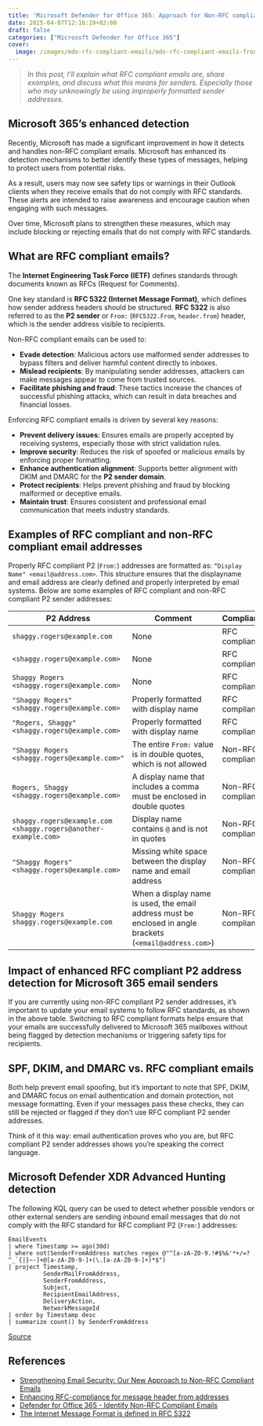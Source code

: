 ```yaml
---
title: 'Microsoft Defender for Office 365: Approach for Non-RFC compliant emails'
date: 2025-04-07T12:16:19+02:00
draft: false
categories: ["Microsoft Defender for Office 365"]
cover: 
  image: /images/mdo-rfc-compliant-emails/mdo-rfc-compliant-emails-front.png
---
```


> _In this post, I’ll explain what RFC compliant emails are, share examples, and discuss what this means for senders. Especially those who may unknowingly be using improperly formatted sender addresses._

## Microsoft 365’s enhanced detection
Recently, Microsoft has made a significant improvement in how it detects and handles non-RFC compliant emails. Microsoft has enhanced its detection mechanisms to better identify these types of messages, helping to protect users from potential risks.

As a result, users may now see safety tips or warnings in their Outlook clients when they receive emails that do not comply with RFC standards. These alerts are intended to raise awareness and encourage caution when engaging with such messages.

Over time, Microsoft plans to strengthen these measures, which may include blocking or rejecting emails that do not comply with RFC standards. 

## What are RFC compliant emails?
The **Internet Engineering Task Force (IETF)** defines standards through documents known as RFCs (Request for Comments).

One key standard is **RFC 5322 (Internet Message Format)**, which defines how sender address headers should be structured. **RFC 5322** is also referred to as the **P2 sender** or `From:` (`RFC5322.From`, `header.from`) header, which is the sender address visible to recipients.

Non-RFC compliant emails can be used to:

- **Evade detection**: Malicious actors use malformed sender addresses to bypass filters and deliver harmful content directly to inboxes.
- **Mislead recipients**: By manipulating sender addresses, attackers can make messages appear to come from trusted sources.
- **Facilitate phishing and fraud**: These tactics increase the chances of successful phishing attacks, which can result in data breaches and financial losses.

Enforcing RFC compliant emails is driven by several key reasons:

- **Prevent delivery issues**: Ensures emails are properly accepted by receiving systems, especially those with strict validation rules.
- **Improve security**: Reduces the risk of spoofed or malicious emails by enforcing proper formatting.
- **Enhance authentication alignment**: Supports better alignment with DKIM and DMARC for the **P2 sender domain**.
- **Protect recipients**: Helps prevent phishing and fraud by blocking malformed or deceptive emails.
- **Maintain trust**: Ensures consistent and professional email communication that meets industry standards.

## Examples of RFC compliant and non-RFC compliant email addresses
Properly RFC compliant P2 (`From:`) addresses are formatted as: `“Display Name" <email@address.com>`. This structure ensures that the displayname and email address are clearly defined and properly interpreted by email systems. Below are some examples of RFC compliant and non-RFC compliant P2 sender addresses:

| P2 Address                                                      | Comment                                                                                                    | Compliance        |
|----------                                                       |-------                                                                                                     |----------         |
| `shaggy.rogers@example.com`                                     | None                                                                                                       | RFC compliant     |
| `<shaggy.rogers@example.com>`                                   | None                                                                                                       | RFC compliant     |
| `Shaggy Rogers <shaggy.rogers@example.com>`                     | None                                                                                                       | RFC compliant     |
| `"Shaggy Rogers" <shaggy.rogers@example.com>`                   | Properly formatted with display name                                                                       | RFC compliant     |
| `"Rogers, Shaggy" <shaggy.rogers@example.com>`                  | Properly formatted with display name                                                                       | RFC compliant     |
| `"Shaggy Rogers <shaggy.rogers@example.com>"`                   | The entire `From:` value is in double quotes, which is not allowed           | Non-RFC compliant |
| `Rogers, Shaggy <shaggy.rogers@example.com>`                    | A display name that includes a comma must be enclosed in double quotes                                     | Non-RFC compliant |
| `shaggy.rogers@example.com <shaggy.rogers@another-example.com>` | Display name contains `@` and is not in quotes                                                             | Non-RFC compliant |
| `"Shaggy Rogers"<shaggy.rogers@example.com>`                    | Missing white space between the display name and email address                                             | Non-RFC compliant |
| `Shaggy Rogers shaggy.rogers@example.com`                       | When a display name is used, the email address must be enclosed in angle brackets (`<email@address.com>`)  | Non-RFC compliant |

## Impact of enhanced RFC compliant P2 address detection for Microsoft 365 email senders
If you are currently using non-RFC compliant P2 sender addresses, it’s important to update your email systems to follow RFC standards, as shown in the above table. Switching to RFC compliant formats helps ensure that your emails are successfully delivered to Microsoft 365 mailboxes without being flagged by detection mechanisms or triggering safety tips for recipients.

## SPF, DKIM, and DMARC vs. RFC compliant emails
Both help prevent email spoofing, but it’s important to note that SPF, DKIM, and DMARC focus on email authentication and domain protection, not message formatting. Even if your messages pass these checks, they can still be rejected or flagged if they don’t use RFC compliant P2 sender addresses.

Think of it this way: email authentication proves who you are, but RFC compliant P2 sender addresses shows you’re speaking the correct language.

## Microsoft Defender XDR Advanced Hunting detection
The following KQL query can be used to detect whether possible vendors or other external senders are sending inbound email messages that do not comply with the RFC standard for RFC compliant P2 (`From:`) addresses:

```kql
EmailEvents
| where Timestamp >= ago(30d)
| where not(SenderFromAddress matches regex @"^[a-zA-Z0-9.!#$%&'*+/=?^_`{|}~-]+@[a-zA-Z0-9-]+(\.[a-zA-Z0-9-]+)*$")
| project Timestamp,
          SenderMailFromAddress,
          SenderFromAddress,
          Subject,
          RecipientEmailAddress,
          DeliveryAction,
          NetworkMessageId
| order by Timestamp desc
| summarize count() by SenderFromAddress
```

[Source](https://github.com/alexverboon/Hunting-Queries-Detection-Rules/blob/main/Defender%20For%20Office%20365/MDO-Non-RFC%20Compliant%20Emails.md)

## References
- [Strengthening Email Security: Our New Approach to Non-RFC Compliant Emails](https://techcommunity.microsoft.com/blog/microsoftdefenderforoffice365blog/strengthening-email-security-our-new-approach-to-non-rfc-compliant-emails/4338306)
- [Enhancing RFC-compliance for message header from addresses](https://support.hornetsecurity.com/hc/en-us/articles/22036971529617-Enhancing-RFC-compliance-for-message-header-from-addresses)
- [Defender for Office 365 - Identify Non-RFC Compliant Emails](https://github.com/alexverboon/Hunting-Queries-Detection-Rules/blob/main/Defender%20For%20Office%20365/MDO-Non-RFC%20Compliant%20Emails.md)
- [The Internet Message Format is defined in RFC 5322](https://www.rfc-editor.org/info/rfc5322)